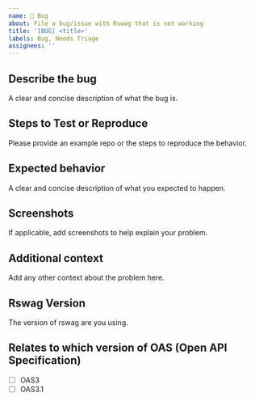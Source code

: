 ```yaml
---
name: 🐛 Bug
about: File a bug/issue with Rswag that is not working
title: '[BUG] <title>'
labels: Bug, Needs Triage
assignees: ''
---
```


## Describe the bug
A clear and concise description of what the bug is.

## Steps to Test or Reproduce
Please provide an example repo or the steps to reproduce the behavior.

## Expected behavior
A clear and concise description of what you expected to happen.

## Screenshots
If applicable, add screenshots to help explain your problem.

## Additional context
Add any other context about the problem here.

## Rswag Version
The version of rswag are you using.

## Relates to which version of OAS (Open API Specification)
- [ ] OAS3
- [ ] OAS3.1
